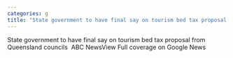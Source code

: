 ```yaml
---
categories: g
title: "State government to have final say on tourism bed tax proposal from Queensland councils  ABC News"
---
```

State government to have final say on tourism bed tax proposal from Queensland councils&nbsp;&nbsp;ABC NewsView Full coverage on Google News
